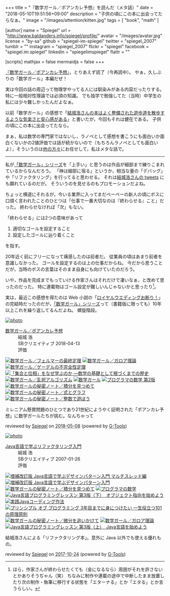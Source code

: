 +++
title = "『数学ガール／ポアンカレ予想』を読んだ（メタ話）"
date = "2018-05-10T19:51:56+09:00"
description = "子供の頃にこの本に出会ってたらなぁ。"
image = "/images/attention/kitten.jpg"
tags        = [ "book", "math" ]

[author]
  name      = "Spiegel"
  url       = "http://www.baldanders.info/spiegel/profile/"
  avatar    = "/images/avatar.jpg"
  license   = "by-sa"
  github    = "spiegel-im-spiegel"
  twitter   = "spiegel_2007"
  tumblr    = ""
  instagram = "spiegel_2007"
  flickr    = "spiegel"
  facebook  = "spiegel.im.spiegel"
  linkedin  = "spiegelimspiegel"
  flattr    = ""

[scripts]
  mathjax = false
  mermaidjs = false
+++

[『数学ガール／ポアンカレ予想』]，とりあえず読了（今再読中）。
やぁ，久しぶりの「数学ガール」本編だぜ！

実は今回の話の周辺って物理学やってる人には馴染みがある内容だったりする。
特に一般相対性理論では必須の知識。
でも独学で勉強してた（当時）中学生の私には少々難しかったんだよなぁ。

以前「数学ガール」の感想で「[結城浩さんの本はよく整備された遊歩道を散歩するような気楽さと安心感がある](http://www.baldanders.info/spiegel/log2/000465.shtml)」と書いたが，今回もそれは健在である。
子供の頃にこの本に出会ってたなら。

まぁ，私は数学の専門家ではないし，ラノベとして感想を書こうにも面白いか面白くないかの2値評価では話が続かないので（もちろんラノベとしても面白いよ），そういうのは[他の方々](https://togetter.com/li/1220310)にお任せして，私はメタな話で。

----

私が[「数学ガール」シリーズ]を「上手い」と思うのは作品が細部まで練りこまれているからなんだろう。
「神は細部に宿る」というか，相当な量の「デバッグ」や「リファクタリング」を行ってると思わせる。
それは[結城浩さんの tweets](https://twitter.com/hyuki) にも顕れているのだが。
そういうのを見せるのもプロモーションだよね。

ちょっと横道にそれるが，今いる業界に入ってまだペーペーの新人の頃にボスに口煩く言われたことのひとつは「仕事で一番大切なのは『終わらせる』こと」だった。
終わらせなければ「次」もない。

「終わらせる」には2つの意味があって

1. 適切なゴールを設定すること
2. 設定したゴールに辿り着くこと

を指す。

20年近く前にフリーになって痛感したのは前者だ。
従業員の頃はあまり前者を意識しなかった。
ゴールを設定するのは上の仕事だからね。
今だから思うことだが，当時のボスの言葉はそのまま自身にも向けていたのだろう。

いや，作品を完成までもっていける作家さんはそれだけで凄いなぁ，と改めて思ったのだった。
特に連載物はゴール設定が難しいんじゃないかと思ったり[^end1]。

[^end1]: ほら，作家さんが終わらせたくても（金になるなら）周囲がそれを許さないとかありそうぢゃん（笑） ちなみに制作や連載の途中で中断したまま放置したり次の制作・執筆に移行する状態を「エターナる」とか「エタる」とか言うらしい。

実は，最近この感想を得たのは Web 小説の「[ロイヤルウエディングお断り！](https://ncode.syosetu.com/n1898cz/)」の完結時だったのだが，[「数学ガール」シリーズ]って（書籍版に限っても）10年以上これを繰り返してるんだよね。
螺旋階段。

[『数学ガール／ポアンカレ予想』]: https://www.amazon.co.jp/exec/obidos/ASIN/B07C46Q7PW/baldandersinf-22/ "数学ガール／ポアンカレ予想 | 結城 浩 | 数学 | Kindleストア | Amazon"
[「数学ガール」シリーズ]: http://www.hyuki.com/girl/ "『数学ガール』シリーズ"

<div class="hreview" ><a class="item url" href="http://www.amazon.co.jp/exec/obidos/ASIN/B07C46Q7PW/baldandersinf-22/"><img src="https://images-fe.ssl-images-amazon.com/images/I/419-ciGwEyL._SL160_.jpg" alt="photo" class="photo"  /></a><dl ><dt class="fn"><a class="item url" href="http://www.amazon.co.jp/exec/obidos/ASIN/B07C46Q7PW/baldandersinf-22/">数学ガール／ポアンカレ予想</a></dt><dd>結城 浩 </dd><dd>SBクリエイティブ 2018-04-13</dd><dd>評価<abbr class="rating" title="5"><img src="http://g-images.amazon.com/images/G/01/detail/stars-5-0.gif" alt="" /></abbr> </dd></dl><p class="similar"><a href="http://www.amazon.co.jp/exec/obidos/ASIN/B00I8AT1CM/baldandersinf-22/" target="_blank"><img src="http://images.amazon.com/images/P/B00I8AT1CM.09._SCTHUMBZZZ_.jpg"  alt="数学ガール／フェルマーの最終定理"  /></a> <a href="http://www.amazon.co.jp/exec/obidos/ASIN/B00L0PDMK4/baldandersinf-22/" target="_blank"><img src="http://images.amazon.com/images/P/B00L0PDMK4.09._SCTHUMBZZZ_.jpg"  alt="数学ガール／ガロア理論"  /></a> <a href="http://www.amazon.co.jp/exec/obidos/ASIN/B00I8AT1D6/baldandersinf-22/" target="_blank"><img src="http://images.amazon.com/images/P/B00I8AT1D6.09._SCTHUMBZZZ_.jpg"  alt="数学ガール／ゲーデルの不完全性定理"  /></a> <a href="http://www.amazon.co.jp/exec/obidos/ASIN/B07BK5NDCP/baldandersinf-22/" target="_blank"><img src="http://images.amazon.com/images/P/B07BK5NDCP.09._SCTHUMBZZZ_.jpg"  alt="「集合と位相」をなぜ学ぶのか ―数学の基礎として根づくまでの歴史"  /></a> <a href="http://www.amazon.co.jp/exec/obidos/ASIN/B00I8AT1FO/baldandersinf-22/" target="_blank"><img src="http://images.amazon.com/images/P/B00I8AT1FO.09._SCTHUMBZZZ_.jpg"  alt="数学ガール／乱択アルゴリズム"  /></a> <a href="http://www.amazon.co.jp/exec/obidos/ASIN/B00EYXMA9I/baldandersinf-22/" target="_blank"><img src="http://images.amazon.com/images/P/B00EYXMA9I.09._SCTHUMBZZZ_.jpg"  alt="数学ガール"  /></a> <a href="http://www.amazon.co.jp/exec/obidos/ASIN/B079JLW5YN/baldandersinf-22/" target="_blank"><img src="http://images.amazon.com/images/P/B079JLW5YN.09._SCTHUMBZZZ_.jpg"  alt="プログラマの数学 第2版"  /></a> <a href="http://www.amazon.co.jp/exec/obidos/ASIN/B073F45B97/baldandersinf-22/" target="_blank"><img src="http://images.amazon.com/images/P/B073F45B97.09._SCTHUMBZZZ_.jpg"  alt="数学ガールの秘密ノート／積分を見つめて"  /></a> <a href="http://www.amazon.co.jp/exec/obidos/ASIN/B00L0PDMIQ/baldandersinf-22/" target="_blank"><img src="http://images.amazon.com/images/P/B00L0PDMIQ.09._SCTHUMBZZZ_.jpg"  alt="数学ガールの秘密ノート／式とグラフ"  /></a> <a href="http://www.amazon.co.jp/exec/obidos/ASIN/B00L0PDMJ0/baldandersinf-22/" target="_blank"><img src="http://images.amazon.com/images/P/B00L0PDMJ0.09._SCTHUMBZZZ_.jpg"  alt="数学ガールの秘密ノート／整数で遊ぼう"  /></a> </p>
<p class="description">ミレニアム懸賞問題のひとつであり21世紀にようやく証明された「ポアンカレ予想」に数学ガールたちが挑む。なんちゃって</p>
<p class="gtools" >reviewed by <a href='#maker' class='reviewer'>Spiegel</a> on <abbr class="dtreviewed" title="2018-05-08">2018-05-08</abbr> (powered by <a href="http://www.goodpic.com/mt/aws/index.html" >G-Tools</a>)</p>
</div>

<div class="hreview" ><a class="item url" href="http://www.amazon.co.jp/exec/obidos/ASIN/B00I8AT1EU/baldandersinf-22/"><img src="https://images-fe.ssl-images-amazon.com/images/I/41GPVATQiZL._SL160_.jpg" alt="photo" class="photo"  /></a><dl ><dt class="fn"><a class="item url" href="http://www.amazon.co.jp/exec/obidos/ASIN/B00I8AT1EU/baldandersinf-22/">Java言語で学ぶリファクタリング入門</a></dt><dd>結城 浩 </dd><dd>SBクリエイティブ 2007-01-26</dd><dd>評価<abbr class="rating" title="5"><img src="http://g-images.amazon.com/images/G/01/detail/stars-5-0.gif" alt="" /></abbr> </dd></dl><p class="similar"><a href="http://www.amazon.co.jp/exec/obidos/ASIN/B00I8AT1BS/baldandersinf-22/" target="_top"><img src="http://images.amazon.com/images/P/B00I8AT1BS.09._SCTHUMBZZZ_.jpg"  alt="増補改訂版 Java言語で学ぶデザインパターン入門 マルチスレッド編"  /></a> <a href="http://www.amazon.co.jp/exec/obidos/ASIN/B00I8ATHGW/baldandersinf-22/" target="_top"><img src="http://images.amazon.com/images/P/B00I8ATHGW.09._SCTHUMBZZZ_.jpg"  alt="増補改訂版 Java言語で学ぶデザインパターン入門"  /></a> <a href="http://www.amazon.co.jp/exec/obidos/ASIN/B073F45B97/baldandersinf-22/" target="_top"><img src="http://images.amazon.com/images/P/B073F45B97.09._SCTHUMBZZZ_.jpg"  alt="数学ガールの秘密ノート／積分を見つめて"  /></a> <a href="http://www.amazon.co.jp/exec/obidos/ASIN/B00H372H40/baldandersinf-22/" target="_top"><img src="http://images.amazon.com/images/P/B00H372H40.09._SCTHUMBZZZ_.jpg"  alt="プログラマの数学"  /></a> <a href="http://www.amazon.co.jp/exec/obidos/ASIN/B00I8AT1AO/baldandersinf-22/" target="_top"><img src="http://images.amazon.com/images/P/B00I8AT1AO.09._SCTHUMBZZZ_.jpg"  alt="Java言語プログラミングレッスン 第3版（下）　オブジェクト指向を始めよう"  /></a> <a href="http://www.amazon.co.jp/exec/obidos/ASIN/B0185E10ZQ/baldandersinf-22/" target="_top"><img src="http://images.amazon.com/images/P/B0185E10ZQ.09._SCTHUMBZZZ_.jpg"  alt="実践Javaコーディング作法"  /></a> <a href="http://www.amazon.co.jp/exec/obidos/ASIN/B071V7MY82/baldandersinf-22/" target="_top"><img src="http://images.amazon.com/images/P/B071V7MY82.09._SCTHUMBZZZ_.jpg"  alt="プリンシプル オブ プログラミング 3年目までに身につけたい 一生役立つ101の原理原則"  /></a> <a href="http://www.amazon.co.jp/exec/obidos/ASIN/B00Y9EYOIW/baldandersinf-22/" target="_top"><img src="http://images.amazon.com/images/P/B00Y9EYOIW.09._SCTHUMBZZZ_.jpg"  alt="数学ガールの秘密ノート／微分を追いかけて"  /></a> <a href="http://www.amazon.co.jp/exec/obidos/ASIN/B00L0PDMK4/baldandersinf-22/" target="_top"><img src="http://images.amazon.com/images/P/B00L0PDMK4.09._SCTHUMBZZZ_.jpg"  alt="数学ガール／ガロア理論"  /></a> <a href="http://www.amazon.co.jp/exec/obidos/ASIN/B00I8AT1A4/baldandersinf-22/" target="_top"><img src="http://images.amazon.com/images/P/B00I8AT1A4.09._SCTHUMBZZZ_.jpg"  alt="Java言語プログラミングレッスン 第3版（上）　Java言語を始めよう"  /></a> </p>
<p class="description">結城浩さんによる「リファクタリング本」。意外に Java 以外でも使える優れもの。</p>
<p class="gtools" >reviewed by <a href='#maker' class='reviewer'>Spiegel</a> on <abbr class="dtreviewed" title="2017-10-24">2017-10-24</abbr> (powered by <a href="http://www.goodpic.com/mt/aws/index.html" >G-Tools</a>)</p>
</div>
